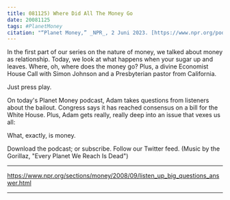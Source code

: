 ```yaml
---
title: 081125) Where Did All The Money Go
date: 20081125
tags: #PlanetMoney
citation: "“Planet Money,” _NPR_, 2 Juni 2023. [https://www.npr.org/podcasts/510289/planet-money](https://www.npr.org/podcasts/510289/planet-money) (diakses 4 Juni 2023)."
---
```


In the first part of our series on the nature of money, we talked about money as relationship. Today, we look at what happens when your sugar up and leaves. Where, oh, where does the money go? Plus, a divine Economist House Call with Simon Johnson and a Presbyterian pastor from California.

Just press play.

On today's Planet Money podcast, Adam takes questions from listeners about the bailout. Congress says it has reached consensus on a bill for the White House. Plus, Adam gets really, really deep into an issue that vexes us all:

What, exactly, is money.

Download the podcast; or subscribe. Follow our Twitter feed. (Music by the Gorillaz, "Every Planet We Reach Is Dead")

----

https://www.npr.org/sections/money/2008/09/listen_up_big_questions_answer.html



----

